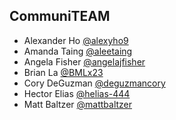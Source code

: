 ## CommuniTEAM

- Alexander Ho [@alexyho9](https://github.com/alexyho9)
- Amanda Taing [@aleetaing](https://github.com/aleetaing)
- Angela Fisher [@angelajfisher](https://github.com/angelajfisher)
- Brian La [@BMLx23](https://github.com/BMLx23)
- Cory DeGuzman [@deguzmancory](https://github.com/deguzmancory)
- Hector Elias [@helias-444](https://github.com/helias-444)
- Matt Baltzer [@mattbaltzer](https://github.com/mattbaltzer)

<!--

**Here are some ideas to get you started:**

🙋‍♀️ A short introduction - what is your organization all about?
🌈 Contribution guidelines - how can the community get involved?
👩‍💻 Useful resources - where can the community find your docs? Is there anything else the community should know?
🍿 Fun facts - what does your team eat for breakfast?
🧙 Remember, you can do mighty things with the power of [Markdown](https://docs.github.com/github/writing-on-github/getting-started-with-writing-and-formatting-on-github/basic-writing-and-formatting-syntax)
-->

